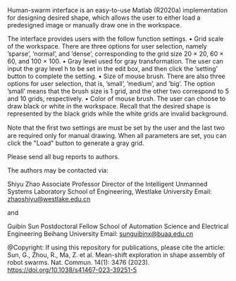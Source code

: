 Human-swarm interface is an easy-to-use Matlab (R2020a) implementation for 
designing desired shape, which allows the user to either load a predesigned 
image or manually draw one in the workspace. 

The interface provides users with the follow function settings.
• Grid scale of the workspace. There are three options for user selection, 
namely ’sparse’, ’normal’, and ’dense’, corresponding to the grid size 
20 × 20, 60 × 60, and 100 × 100.
• Gray level used for gray transformation. The user can input the gray level 
h to be set in the edit box, and then click the ’setting’ button to complete 
the setting.
• Size of mouse brush. There are also three options for user selection, that 
is, ’small’, ’medium’, and ’big’. The option ’small’ means that the brush 
size is 1 grid, and the other two correspond to 5 and 10 grids, respectively.
• Color of mouse brush. The user can choose to draw black or white in the 
workspace. Recall that the desired shape is represented by the black grids 
while the white grids are invalid background. 

Note that the ﬁrst two settings are must be set by the user and the last two 
are required only for manual drawing. 
When all parameters are set, you can click the "Load" button to generate a 
gray grid.

Please send all bug reports to authors. 

The authors may be contacted via:

Shiyu Zhao
Associate Professor
Director of the Intelligent Unmanned Systems Laboratory
School of Engineering, Westlake University
Email: zhaoshiyu@westlake.edu.cn

and

Guibin Sun
Postdoctoral Fellow
School of Automation Science and Electrical Engineering
Beihang University
Email: sunguibinx@buaa.edu.cn

@Copyright: If using this repository for publications, please cite the article: 
Sun, G., Zhou, R., Ma, Z. et al. Mean-shift exploration in shape assembly of robot 
swarms. Nat. Commun. 14(1): 3476 (2023). https://doi.org/10.1038/s41467-023-39251-5





